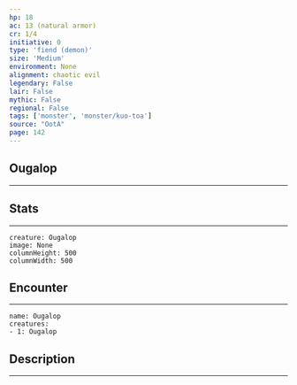 ```yaml
---
hp: 18
ac: 13 (natural armor)
cr: 1/4
initiative: 0
type: 'fiend (demon)'    
size: 'Medium'
environment: None
alignment: chaotic evil
legendary: False
lair: False
mythic: False
regional: False
tags: ['monster', 'monster/kuo-toa']
source: "OotA"
page: 142
---
```


## Ougalop
---



## Stats
---

```statblock
creature: Ougalop
image: None
columnHeight: 500
columnWidth: 500
```

## Encounter
---

```encounter-table
name: Ougalop
creatures:
- 1: Ougalop
```

## Description
---




